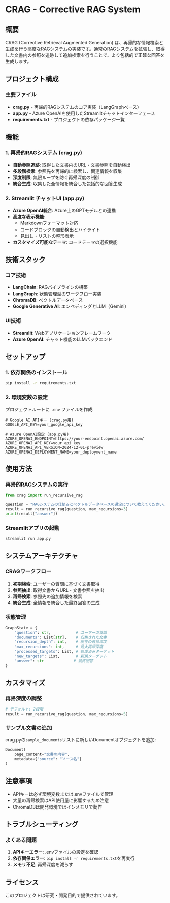 # CRAG - Corrective RAG System

## 概要
CRAG (Corrective Retrieval Augmented Generation) は、再帰的な情報検索と生成を行う高度なRAGシステムの実装です。通常のRAGシステムを拡張し、取得した文書内の参照を追跡して追加検索を行うことで、より包括的で正確な回答を生成します。

## プロジェクト構成

### 主要ファイル
- **crag.py** - 再帰的RAGシステムのコア実装（LangGraphベース）
- **app.py** - Azure OpenAIを使用したStreamlitチャットインターフェース
- **requirements.txt** - プロジェクトの依存パッケージ一覧

## 機能

### 1. 再帰的RAGシステム (crag.py)
- **自動参照追跡**: 取得した文書内のURL・文書参照を自動検出
- **多段階検索**: 参照先を再帰的に検索し、関連情報を収集
- **深度制限**: 無限ループを防ぐ再帰深度の制御
- **統合生成**: 収集した全情報を統合した包括的な回答生成

### 2. Streamlit チャットUI (app.py)
- **Azure OpenAI統合**: Azure上のGPTモデルとの連携
- **高度な表示機能**:
  - Markdownフォーマット対応
  - コードブロックの自動検出とハイライト
  - 見出し・リストの整形表示
- **カスタマイズ可能なテーマ**: コードテーマの選択機能

## 技術スタック

### コア技術
- **LangChain**: RAGパイプラインの構築
- **LangGraph**: 状態管理型のワークフロー実装
- **ChromaDB**: ベクトルデータベース
- **Google Generative AI**: エンベディングとLLM（Gemini）

### UI技術
- **Streamlit**: Webアプリケーションフレームワーク
- **Azure OpenAI**: チャット機能のLLMバックエンド

## セットアップ

### 1. 依存関係のインストール
```bash
pip install -r requirements.txt
```

### 2. 環境変数の設定
プロジェクトルートに `.env` ファイルを作成:

```env
# Google AI APIキー (crag.py用)
GOOGLE_API_KEY=your_google_api_key

# Azure OpenAI設定 (app.py用) 
AZURE_OPENAI_ENDPOINT=https://your-endpoint.openai.azure.com/
AZURE_OPENAI_API_KEY=your_api_key
AZURE_OPENAI_API_VERSION=2024-12-01-preview
AZURE_OPENAI_DEPLOYMENT_NAME=your_deployment_name
```

## 使用方法

### 再帰的RAGシステムの実行
```python
from crag import run_recursive_rag

question = "RAGシステムの仕組みとベクトルデータベースの選定について教えてください。"
result = run_recursive_rag(question, max_recursions=3)
print(result["answer"])
```

### Streamlitアプリの起動
```bash
streamlit run app.py
```

## システムアーキテクチャ

### CRAGワークフロー
1. **初期検索**: ユーザーの質問に基づく文書取得
2. **参照抽出**: 取得文書からURL・文書参照を抽出
3. **再帰検索**: 参照先の追加情報を検索
4. **統合生成**: 全情報を統合した最終回答の生成

### 状態管理
```python
GraphState = {
    "question": str,           # ユーザーの質問
    "documents": List[str],    # 収集された文書
    "recursion_depth": int,    # 現在の再帰深度
    "max_recursions": int,     # 最大再帰深度
    "processed_targets": List, # 処理済みターゲット
    "new_targets": List,       # 新規ターゲット
    "answer": str             # 最終回答
}
```

## カスタマイズ

### 再帰深度の調整
```python
# デフォルト: 2段階
result = run_recursive_rag(question, max_recursions=5)
```

### サンプル文書の追加
crag.pyの`sample_documents`リストに新しいDocumentオブジェクトを追加:
```python
Document(
    page_content="文書の内容",
    metadata={"source": "ソース名"}
)
```

## 注意事項
- APIキーは必ず環境変数または.envファイルで管理
- 大量の再帰検索はAPI使用量に影響するため注意
- ChromaDBは開発環境ではインメモリで動作

## トラブルシューティング

### よくある問題
1. **APIキーエラー**: .envファイルの設定を確認
2. **依存関係エラー**: `pip install -r requirements.txt`を再実行
3. **メモリ不足**: 再帰深度を減らす

## ライセンス
このプロジェクトは研究・開発目的で提供されています。